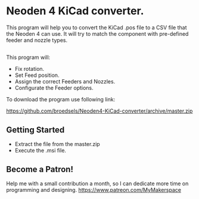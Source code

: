 # Neoden 4 KiCad converter.

This program will help you to convert the KiCad .pos file to a CSV file that the Neoden 4 can use.
It will try to match the component with pre-defined feeder and nozzle types.

##
This program will:

- Fix rotation.
- Set Feed position.
- Assign the correct Feeders and Nozzles.
- Configurate the Feeder options.

To download the program use following link:

https://github.com/broedsels/Neoden4-KiCad-converter/archive/master.zip

## Getting Started

* Extract the file from the master.zip
* Execute the .msi file.

## Become a Patron!
Help me with a small contribution a month, so I can dedicate more time on programming and designing.
https://www.patreon.com/MyMakerspace
